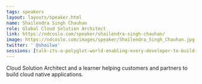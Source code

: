 ```yaml
---
tags: speakers
layout: layouts/speaker.html
name: Shailendra Singh Chauhan
role: Global Cloud Solution Architect
link: https://ndcoslo.com/speaker/shailendra-singh-chauhan/
image: https://ndcoslo.com/images/speaker/Shailendra_Singh_Chauhan.jpg
twitter: ' @shailwx'
sessions: [talk-its-a-polyglot-world-enabling-every-developer-to-build-distributed-applications,talk-build-a-cloud-native-application-with-distributed-application-runtimedapr-part-i,talk-build-a-cloud-native-application-with-distributed-application-runtimedapr-part-ii]
---
```

Cloud Solution Architect and a learner helping customers and partners to build cloud native applications.